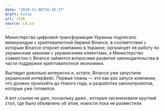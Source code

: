 ```yaml
---
date: "2019-11-06T16:28:37"
draft: False
url: /526
source: LB.ua
---
```


Министерство цифровой трансформации Украины подписало меморандум с криптовалютной биржей Binance, в соответствии с которым Binance откроет компанию в Украине, организует её работу по украинским законам с украинскими клиентами, а Министерство совместно с Binance займется вопросами развития законодательства в части поддержки криптовалютной экономики.
 
Выглядит довольно интересно и, кстати, Binance уже запустили украинский интерфейс. Первые планы — это как раз запуск компании, что должно произойти до Нового года, и разработка законопроектов, которые уже готовятся.

А вот ссылки не даю, поскольку даже , которые организовали круглый стол, где было объявлено об этом, новости пока не разместили.
